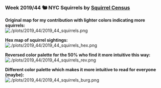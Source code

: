 ### Week 2019/44 🐿️ NYC Squirrels by [Squirrel Census](https://data.cityofnewyork.us/Environment/2018-Central-Park-Squirrel-Census-Squirrel-Data/vfnx-vebw)
**Original map for my contribution with lighter colors indicating more squirrels:**
<br>
![./plots/2019_44/2019_44_squirrels.png](https://github.com/Z3tt/TidyTuesday/blob/master/plots/2019_44/2019_44_squirrels.png)

**Hex map of squirrel sightings:**
<br>
![./plots/2019_44/2019_44_squirrels_hex.png](https://github.com/Z3tt/TidyTuesday/blob/master/plots/2019_44/2019_44_squirrels_hex.png)

**Reversed color palette for the 50% who find it more intuitive this way:**
<br>
![./plots/2019_44/2019_44_squirrels_rev.png](https://github.com/Z3tt/TidyTuesday/blob/master/plots/2019_44/2019_44_squirrels_rev.png)

**Different color palette which makes it more intuitive to read for everyone (maybe):**
<br>
![./plots/2019_44/2019_44_squirrels_burg.png](https://github.com/Z3tt/TidyTuesday/blob/master/plots/2019_44/2019_44_squirrels_burg.png)
